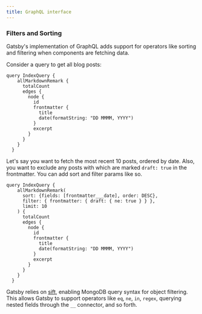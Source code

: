```yaml
---
title: GraphQL interface
---
```


### Filters and Sorting

Gatsby's implementation of GraphQL adds support for operators like sorting and filtering when components are fetching data.

Consider a query to get all blog posts:

```
query IndexQuery {
    allMarkdownRemark {
      totalCount
      edges {
        node {
          id
          frontmatter {
            title
            date(formatString: "DD MMMM, YYYY")
          }
          excerpt
        }
      }
    }
  }
  ```

Let's say you want to fetch the most recent 10 posts, ordered by date. Also, you want to exclude any posts with which are marked `draft: true` in the frontmatter. You can add sort and filter params like so.

```
query IndexQuery {
    allMarkdownRemark(
      sort: {fields: [frontmatter___date], order: DESC},
      filter: { frontmatter: { draft: { ne: true } } },
      limit: 10
    ) {
      totalCount
      edges {
        node {
          id
          frontmatter {
            title
            date(formatString: "DD MMMM, YYYY")
          }
          excerpt
        }
      }
    }
  }
  ```

  Gatsby relies on [sift](https://www.npmjs.com/package/sift), enabling MongoDB query syntax for object filtering. This allows Gatsby to support operators like `eq`, `ne`, `in`, `regex`, querying nested fields through the `__` connector, and so forth.

